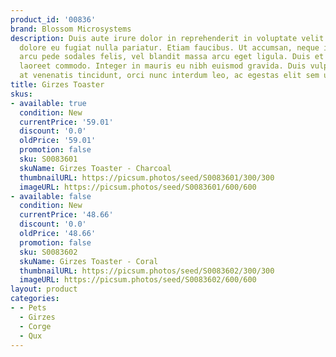 ```yaml
---
product_id: '00836'
brand: Blossom Microsystems
description: Duis aute irure dolor in reprehenderit in voluptate velit esse cillum
  dolore eu fugiat nulla pariatur. Etiam faucibus. Ut accumsan, neque id gravida luctus,
  arcu pede sodales felis, vel blandit massa arcu eget ligula. Duis et ipsum ac nisl
  laoreet commodo. Integer in mauris eu nibh euismod gravida. Duis vulputate, ligula
  at venenatis tincidunt, orci nunc interdum leo, ac egestas elit sem ut lacus.
title: Girzes Toaster
skus:
- available: true
  condition: New
  currentPrice: '59.01'
  discount: '0.0'
  oldPrice: '59.01'
  promotion: false
  sku: S0083601
  skuName: Girzes Toaster - Charcoal
  thumbnailURL: https://picsum.photos/seed/S0083601/300/300
  imageURL: https://picsum.photos/seed/S0083601/600/600
- available: false
  condition: New
  currentPrice: '48.66'
  discount: '0.0'
  oldPrice: '48.66'
  promotion: false
  sku: S0083602
  skuName: Girzes Toaster - Coral
  thumbnailURL: https://picsum.photos/seed/S0083602/300/300
  imageURL: https://picsum.photos/seed/S0083602/600/600
layout: product
categories:
- - Pets
  - Girzes
  - Corge
  - Qux
---
```

